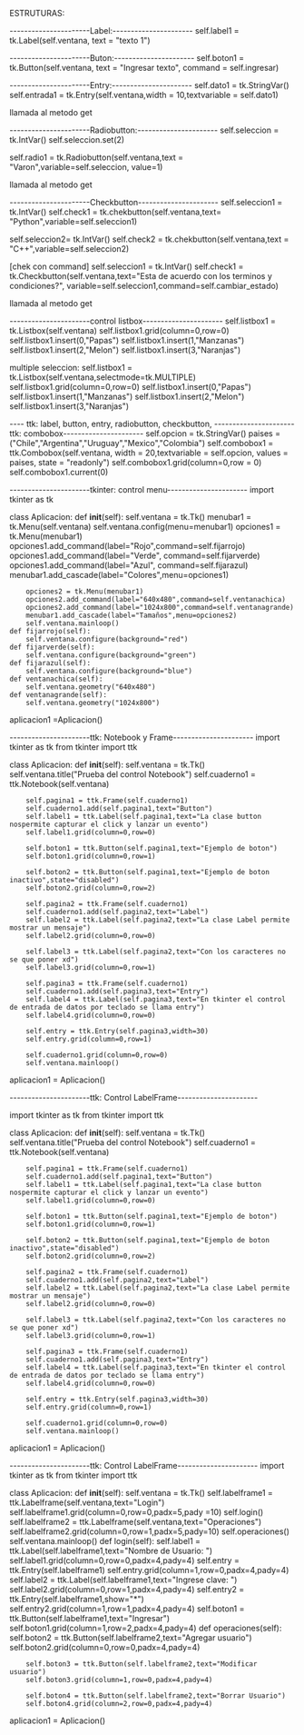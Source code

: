 ESTRUTURAS:

----------------------Label:----------------------
self.label1 = tk.Label(self.ventana, text = "texto 1")

----------------------Buton:----------------------
self.boton1 = tk.Button(self.ventana, text = "Ingresar texto", command = self.ingresar)

----------------------Entry:----------------------
self.dato1 = tk.StringVar()
self.entrada1 = tk.Entry(self.ventana,width = 10,textvariable = self.dato1)

llamada al metodo get


----------------------Radiobutton:----------------------
self.seleccion = tk.IntVar()
self.seleccion.set(2)

self.radio1 = tk.Radiobutton(self.ventana,text = "Varon",variable=self.seleccion, value=1)

llamada al metodo get

----------------------Checkbutton----------------------
self.seleccion1 = tk.IntVar()
self.check1 = tk.chekbutton(self.ventana,text= "Python",variable=self.seleccion1)

self.seleccion2= tk.IntVar()
self.check2 = tk.chekbutton(self.ventana,text = "C++",variable=self.seleccion2)

[chek con command]
self.seleccion1 = tk.IntVar()
self.check1 = tk.Checkbutton(self.ventana,text="Esta de acuerdo con los terminos y condiciones?", variable=self.seleccion1,command=self.cambiar_estado)

llamada al metodo get



----------------------control listbox----------------------
self.listbox1 = tk.Listbox(self.ventana)
self.listbox1.grid(column=0,row=0)
self.listbox1.insert(0,"Papas")
self.listbox1.insert(1,"Manzanas")
self.listbox1.insert(2,"Melon")
self.listbox1.insert(3,"Naranjas")

multiple seleccion:
self.listbox1 = tk.Listbox(self.ventana,selectmode=tk.MULTIPLE)
self.listbox1.grid(column=0,row=0)
self.listbox1.insert(0,"Papas")
self.listbox1.insert(1,"Manzanas")
self.listbox1.insert(2,"Melon")
self.listbox1.insert(3,"Naranjas")

---- ttk: label, button, entry, radiobutton, checkbutton, 
----------------------ttk: combobox----------------------
self.opcion = tk.StringVar()
paises = ("Chile","Argentina","Uruguay","Mexico","Colombia")
self.combobox1 = ttk.Combobox(self.ventana, width = 20,textvariable = self.opcion, values = paises, state = "readonly")
self.combobox1.grid(column=0,row = 0)
self.combobox1.current(0)

----------------------tkinter: control menu----------------------
import tkinter as tk

class Aplicacion:
    def __init__(self):
        self.ventana = tk.Tk()
        menubar1 = tk.Menu(self.ventana)
        self.ventana.config(menu=menubar1)
        opciones1 = tk.Menu(menubar1)
        opciones1.add_command(label="Rojo",command=self.fijarrojo)
        opciones1.add_command(label="Verde", command=self.fijarverde)
        opciones1.add_command(label="Azul", command=self.fijarazul)
        menubar1.add_cascade(label="Colores",menu=opciones1)

        opciones2 = tk.Menu(menubar1)
        opciones2.add_command(label="640x480",command=self.ventanachica)
        opciones2.add_command(label="1024x800",command=self.ventanagrande)
        menubar1.add_cascade(label="Tamaños",menu=opciones2)
        self.ventana.mainloop()
    def fijarrojo(self):
        self.ventana.configure(background="red")
    def fijarverde(self):
        self.ventana.configure(background="green")
    def fijarazul(self):
        self.ventana.configure(background="blue")
    def ventanachica(self):
        self.ventana.geometry("640x480")
    def ventanagrande(self):
        self.ventana.geometry("1024x800")
aplicacion1 =Aplicacion()








----------------------ttk: Notebook y Frame----------------------
import tkinter as tk
from tkinter import ttk

class Aplicacion:
    def __init__(self):
        self.ventana = tk.Tk()
        self.ventana.title("Prueba del control Notebook")
        self.cuaderno1 = ttk.Notebook(self.ventana)

        self.pagina1 = ttk.Frame(self.cuaderno1)
        self.cuaderno1.add(self.pagina1,text="Button")
        self.label1 = ttk.Label(self.pagina1,text="La clase button nospermite capturar el click y lanzar un evento")
        self.label1.grid(column=0,row=0)

        self.boton1 = ttk.Button(self.pagina1,text="Ejemplo de boton")
        self.boton1.grid(column=0,row=1)

        self.boton2 = ttk.Button(self.pagina1,text="Ejemplo de boton inactivo",state="disabled")
        self.boton2.grid(column=0,row=2)

        self.pagina2 = ttk.Frame(self.cuaderno1)
        self.cuaderno1.add(self.pagina2,text="Label")
        self.label2 = ttk.Label(self.pagina2,text="La clase Label permite mostrar un mensaje")
        self.label2.grid(column=0,row=0)

        self.label3 = ttk.Label(self.pagina2,text="Con los caracteres no se que poner xd")
        self.label3.grid(column=0,row=1)

        self.pagina3 = ttk.Frame(self.cuaderno1)
        self.cuaderno1.add(self.pagina3,text="Entry")
        self.label4 = ttk.Label(self.pagina3,text="En tkinter el control de entrada de datos por teclado se llama entry")
        self.label4.grid(column=0,row=0)

        self.entry = ttk.Entry(self.pagina3,width=30)
        self.entry.grid(column=0,row=1)

        self.cuaderno1.grid(column=0,row=0)
        self.ventana.mainloop()

aplicacion1 = Aplicacion()


----------------------ttk: Control LabelFrame----------------------

import tkinter as tk
from tkinter import ttk

class Aplicacion:
    def __init__(self):
        self.ventana = tk.Tk()
        self.ventana.title("Prueba del control Notebook")
        self.cuaderno1 = ttk.Notebook(self.ventana)

        self.pagina1 = ttk.Frame(self.cuaderno1)
        self.cuaderno1.add(self.pagina1,text="Button")
        self.label1 = ttk.Label(self.pagina1,text="La clase button nospermite capturar el click y lanzar un evento")
        self.label1.grid(column=0,row=0)

        self.boton1 = ttk.Button(self.pagina1,text="Ejemplo de boton")
        self.boton1.grid(column=0,row=1)

        self.boton2 = ttk.Button(self.pagina1,text="Ejemplo de boton inactivo",state="disabled")
        self.boton2.grid(column=0,row=2)

        self.pagina2 = ttk.Frame(self.cuaderno1)
        self.cuaderno1.add(self.pagina2,text="Label")
        self.label2 = ttk.Label(self.pagina2,text="La clase Label permite mostrar un mensaje")
        self.label2.grid(column=0,row=0)

        self.label3 = ttk.Label(self.pagina2,text="Con los caracteres no se que poner xd")
        self.label3.grid(column=0,row=1)

        self.pagina3 = ttk.Frame(self.cuaderno1)
        self.cuaderno1.add(self.pagina3,text="Entry")
        self.label4 = ttk.Label(self.pagina3,text="En tkinter el control de entrada de datos por teclado se llama entry")
        self.label4.grid(column=0,row=0)

        self.entry = ttk.Entry(self.pagina3,width=30)
        self.entry.grid(column=0,row=1)

        self.cuaderno1.grid(column=0,row=0)
        self.ventana.mainloop()

aplicacion1 = Aplicacion()




----------------------ttk: Control LabelFrame----------------------
import tkinter as tk
from tkinter import ttk

class Aplicacion:
    def __init__(self):
        self.ventana = tk.Tk()
        self.labelframe1 = ttk.Labelframe(self.ventana,text="Login")
        self.labelframe1.grid(column=0,row=0,padx=5,pady =10)
        self.login()
        self.labelframe2 = ttk.Labelframe(self.ventana,text="Operaciones")
        self.labelframe2.grid(column=0,row=1,padx=5,pady=10)
        self.operaciones()
        self.ventana.mainloop()
    def login(self):
        self.label1 = ttk.Label(self.labelframe1,text="Nombre de Usuario: ")
        self.label1.grid(column=0,row=0,padx=4,pady=4)
        self.entry = ttk.Entry(self.labelframe1)
        self.entry.grid(column=1,row=0,padx=4,pady=4)
        self.label2 = ttk.Label(self.labelframe1,text="Ingrese clave: ")
        self.label2.grid(column=0,row=1,padx=4,pady=4)
        self.entry2 = ttk.Entry(self.labelframe1,show="*")
        self.entry2.grid(column=1,row=1,padx=4,pady=4)
        self.boton1 = ttk.Button(self.labelframe1,text="Ingresar")
        self.boton1.grid(column=1,row=2,padx=4,pady=4)
    def operaciones(self):
        self.boton2 = ttk.Button(self.labelframe2,text="Agregar usuario")
        self.boton2.grid(column=0,row=0,padx=4,pady=4)

        self.boton3 = ttk.Button(self.labelframe2,text="Modificar usuario")
        self.boton3.grid(column=1,row=0,padx=4,pady=4)

        self.boton4 = ttk.Button(self.labelframe2,text="Borrar Usuario")
        self.boton4.grid(column=2,row=0,padx=4,pady=4)
aplicacion1 = Aplicacion()


